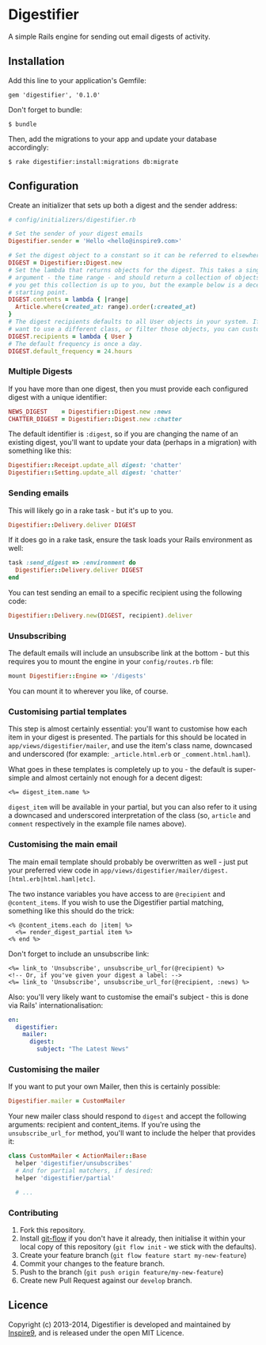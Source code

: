 # Digestifier

A simple Rails engine for sending out email digests of activity.

## Installation

Add this line to your application's Gemfile:

    gem 'digestifier', '0.1.0'

Don't forget to bundle:

    $ bundle

Then, add the migrations to your app and update your database accordingly:

    $ rake digestifier:install:migrations db:migrate

## Configuration

Create an initializer that sets up both a digest and the sender address:

```ruby
# config/initializers/digestifier.rb

# Set the sender of your digest emails
Digestifier.sender = 'Hello <hello@inspire9.com>'

# Set the digest object to a constant so it can be referred to elsewhere.
DIGEST = Digestifier::Digest.new
# Set the lambda that returns objects for the digest. This takes a single
# argument - the time range - and should return a collection of objects. How
# you get this collection is up to you, but the example below is a decent
# starting point.
DIGEST.contents = lambda { |range|
  Article.where(created_at: range).order(:created_at)
}
# The digest recipients defaults to all User objects in your system. If you
# want to use a different class, or filter those objects, you can customise it:
DIGEST.recipients = lambda { User }
# The default frequency is once a day.
DIGEST.default_frequency = 24.hours
```

### Multiple Digests

If you have more than one digest, then you must provide each configured digest with a unique identifier:

```ruby
NEWS_DIGEST    = Digestifier::Digest.new :news
CHATTER_DIGEST = Digestifier::Digest.new :chatter
```

The default identifier is `:digest`, so if you are changing the name of an existing digest, you'll want to update your data (perhaps in a migration) with something like this:

```ruby
Digestifier::Receipt.update_all digest: 'chatter'
Digestifier::Setting.update_all digest: 'chatter'
```

### Sending emails

This will likely go in a rake task - but it's up to you.

```ruby
Digestifier::Delivery.deliver DIGEST
```

If it does go in a rake task, ensure the task loads your Rails environment as well:

```ruby
task :send_digest => :environment do
  Digestifier::Delivery.deliver DIGEST
end
```

You can test sending an email to a specific recipient using the following code:

```ruby
Digestifier::Delivery.new(DIGEST, recipient).deliver
```

### Unsubscribing

The default emails will include an unsubscribe link at the bottom - but this requires you to mount the engine in your `config/routes.rb` file:

```ruby
mount Digestifier::Engine => '/digests'
```

You can mount it to wherever you like, of course.

### Customising partial templates

This step is almost certainly essential: you'll want to customise how each item in your digest is presented. The partials for this should be located in `app/views/digestifier/mailer`, and use the item's class name, downcased and underscored (for example: `_article.html.erb` or `_comment.html.haml`).

What goes in these templates is completely up to you - the default is super-simple and almost certainly not enough for a decent digest:

```erb
<%= digest_item.name %>
```

`digest_item` will be available in your partial, but you can also refer to it using a downcased and underscored interpretation of the class (so, `article` and `comment` respectively in the example file names above).

### Customising the main email

The main email template should probably be overwritten as well - just put your preferred view code in `app/views/digestifier/mailer/digest.[html.erb|html.haml|etc]`.

The two instance variables you have access to are `@recipient` and `@content_items`. If you wish to use the Digestifier partial matching, something like this should do the trick:

```erb
<% @content_items.each do |item| %>
  <%= render_digest_partial item %>
<% end %>
```

Don't forget to include an unsubscribe link:

```erb
<%= link_to 'Unsubscribe', unsubscribe_url_for(@recipient) %>
<!-- Or, if you've given your digest a label: -->
<%= link_to 'Unsubscribe', unsubscribe_url_for(@recipient, :news) %>
```

Also: you'll very likely want to customise the email's subject - this is done via Rails' internationalisation:

```yaml
en:
  digestifier:
    mailer:
      digest:
        subject: "The Latest News"
```

### Customising the mailer

If you want to put your own Mailer, then this is certainly possible:

```ruby
Digestifier.mailer = CustomMailer
```

Your new mailer class should respond to `digest` and accept the following arguments: recipient and content_items. If you're using the `unsubscribe_url_for` method, you'll want to include the helper that provides it:

```ruby
class CustomMailer < ActionMailer::Base
  helper 'digestifier/unsubscribes'
  # And for partial matchers, if desired:
  helper 'digestifier/partial'

  # ...
```

### Contributing

1. Fork this repository.
2. Install [git-flow](https://github.com/nvie/gitflow/wiki/Installation) if you don't have it already, then initialise it within your local copy of this repository (`git flow init` - we stick with the defaults).
3. Create your feature branch (`git flow feature start my-new-feature`)
4. Commit your changes to the feature branch.
5. Push to the branch (`git push origin feature/my-new-feature`)
6. Create new Pull Request against our `develop` branch.

## Licence

Copyright (c) 2013-2014, Digestifier is developed and maintained by [Inspire9](http://inspire9.com), and is released under the open MIT Licence.
